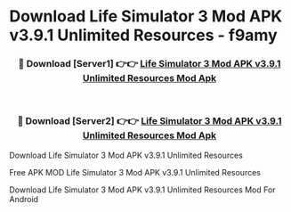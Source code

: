 # Download Life Simulator 3 Mod APK v3.9.1 Unlimited Resources - f9amy



<div align="center">
<h3>🔴 Download [Server1] 👉👉 <a href="https://momento.my/?title=Life_Simulator_3_Mod_APK_v3.9.1_Unlimited_Resources">Life Simulator 3 Mod APK v3.9.1 Unlimited Resources Mod Apk</a></h3><br>

<h3>🔴 Download [Server2] 👉👉 <a href="https://momento.my/?title=Life_Simulator_3_Mod_APK_v3.9.1_Unlimited_Resources">Life Simulator 3 Mod APK v3.9.1 Unlimited Resources Mod Apk</a></h3>
</div>



Download Life Simulator 3 Mod APK v3.9.1 Unlimited Resources 

Free APK MOD Life Simulator 3 Mod APK v3.9.1 Unlimited Resources 

Download Life Simulator 3 Mod APK v3.9.1 Unlimited Resources Mod For Android
